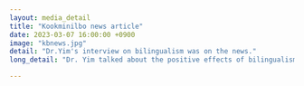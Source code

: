 ```yaml
---
layout: media_detail
title: "Kookminilbo news article"
date: 2023-03-07 16:00:00 +0900
image: "kbnews.jpg"
detail: "Dr.Yim's interview on bilingualism was on the news." 
long_detail: "Dr. Yim talked about the positive effects of bilingualism based on her research. [online] Available https://m.kmib.co.kr/view.asp?arcid=0924290396 "

---
```


